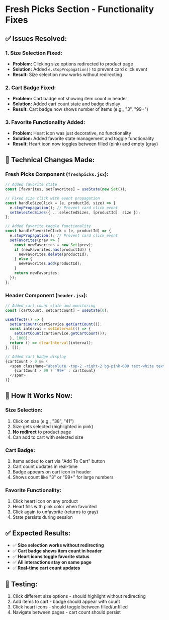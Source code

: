 # Fresh Picks Section - Functionality Fixes

## ✅ **Issues Resolved:**

### **1. Size Selection Fixed:**
- **Problem:** Clicking size options redirected to product page
- **Solution:** Added `e.stopPropagation()` to prevent card click event
- **Result:** Size selection now works without redirecting

### **2. Cart Badge Fixed:**
- **Problem:** Cart badge not showing item count in header
- **Solution:** Added cart count state and badge display
- **Result:** Cart badge now shows number of items (e.g., "3", "99+")

### **3. Favorite Functionality Added:**
- **Problem:** Heart icon was just decorative, no functionality
- **Solution:** Added favorite state management and toggle functionality
- **Result:** Heart icon now toggles between filled (pink) and empty (gray)

## 🔧 **Technical Changes Made:**

### **Fresh Picks Component (`freshpicks.jsx`):**
```javascript
// Added favorite state
const [favorites, setFavorites] = useState(new Set());

// Fixed size click with event propagation
const handleSizeClick = (e, productId, size) => {
  e.stopPropagation(); // Prevent card click event
  setSelectedSizes({ ...selectedSizes, [productId]: size });
};

// Added favorite toggle functionality
const handleFavoriteClick = (e, productId) => {
  e.stopPropagation(); // Prevent card click event
  setFavorites(prev => {
    const newFavorites = new Set(prev);
    if (newFavorites.has(productId)) {
      newFavorites.delete(productId);
    } else {
      newFavorites.add(productId);
    }
    return newFavorites;
  });
};
```

### **Header Component (`header.jsx`):**
```javascript
// Added cart count state and monitoring
const [cartCount, setCartCount] = useState(0);

useEffect(() => {
  setCartCount(cartService.getCartCount());
  const interval = setInterval(() => {
    setCartCount(cartService.getCartCount());
  }, 1000);
  return () => clearInterval(interval);
}, []);

// Added cart badge display
{cartCount > 0 && (
  <span className="absolute -top-2 -right-2 bg-pink-600 text-white text-xs rounded-full h-5 w-5 flex items-center justify-center font-bold">
    {cartCount > 99 ? '99+' : cartCount}
  </span>
)}
```

## 🎯 **How It Works Now:**

### **Size Selection:**
1. Click on size (e.g., "38", "41")
2. Size gets selected (highlighted in pink)
3. **No redirect** to product page
4. Can add to cart with selected size

### **Cart Badge:**
1. Items added to cart via "Add To Cart" button
2. Cart count updates in real-time
3. Badge appears on cart icon in header
4. Shows count like "3" or "99+" for large numbers

### **Favorite Functionality:**
1. Click heart icon on any product
2. Heart fills with pink color when favorited
3. Click again to unfavorite (returns to gray)
4. State persists during session

## ✅ **Expected Results:**
- ✅ **Size selection works without redirecting**
- ✅ **Cart badge shows item count in header**
- ✅ **Heart icons toggle favorite status**
- ✅ **All interactions stay on same page**
- ✅ **Real-time cart count updates**

## 📝 **Testing:**
1. Click different size options - should highlight without redirecting
2. Add items to cart - badge should appear with count
3. Click heart icons - should toggle between filled/unfilled
4. Navigate between pages - cart count should persist
